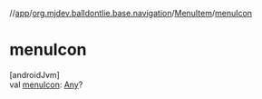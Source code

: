 //[app](../../../index.md)/[org.mjdev.balldontlie.base.navigation](../index.md)/[MenuItem](index.md)/[menuIcon](menu-icon.md)

# menuIcon

[androidJvm]\
val [menuIcon](menu-icon.md): [Any](https://kotlinlang.org/api/latest/jvm/stdlib/kotlin/-any/index.html)?

